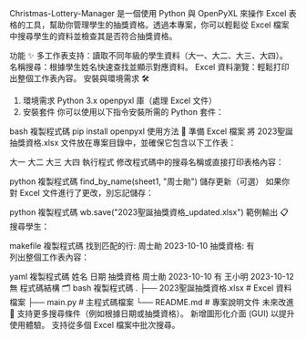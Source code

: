 Christmas-Lottery-Manager 是一個使用 Python 與 OpenPyXL 來操作 Excel 表格的工具，幫助你管理學生的抽獎資格。透過本專案，你可以輕鬆從 Excel 檔案中搜尋學生的資料並檢查其是否符合抽獎資格。

功能 ✨
多工作表支持：讀取不同年級的學生資料（大一、大二、大三、大四）。
名稱搜尋：根據學生姓名快速查找並顯示對應資料。
Excel 資料瀏覽：輕鬆打印出整個工作表內容。
安裝與環境需求 🛠️
1. 環境需求
Python 3.x
openpyxl 庫（處理 Excel 文件）
2. 安裝套件
你可以使用以下指令安裝所需的 Python 套件：

bash
複製程式碼
pip install openpyxl
使用方法 🚀
準備 Excel 檔案
將 2023聖誕抽獎資格.xlsx 文件放在專案目錄中，並確保它包含以下工作表：

大一
大二
大三
大四
執行程式
修改程式碼中的搜尋名稱或直接打印表格內容：

python
複製程式碼
find_by_name(sheet1, "周士勛")
儲存更新（可選）
如果你對 Excel 文件進行了更改，別忘記儲存：

python
複製程式碼
wb.save("2023聖誕抽獎資格_updated.xlsx")
範例輸出 📋
搜尋學生：

makefile
複製程式碼
找到匹配的行:
周士勛    2023-10-10    抽獎資格: 有    
列出整個工作表內容：

yaml
複製程式碼
姓名    日期        抽獎資格
周士勛  2023-10-10   有
王小明  2023-10-12   無
程式碼結構 🗂️
bash
複製程式碼
.
├── 2023聖誕抽獎資格.xlsx   # Excel 資料檔案
├── main.py                 # 主程式碼檔案
└── README.md               # 專案說明文件
未來改進 🔧
支持更多搜尋條件（例如根據日期或抽獎資格）。
新增圖形化介面 (GUI) 以提升使用體驗。
支持從多個 Excel 檔案中批次搜尋。
